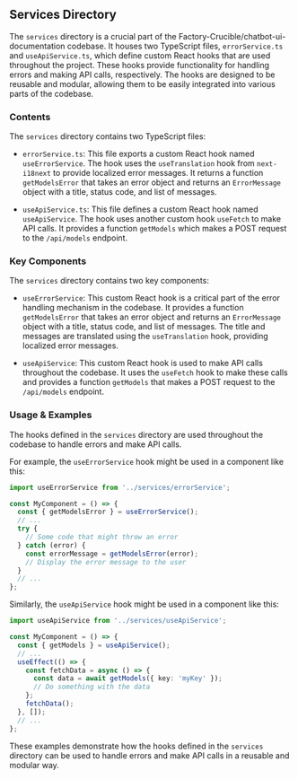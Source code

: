 
## Services Directory

The `services` directory is a crucial part of the Factory-Crucible/chatbot-ui-documentation codebase. It houses two TypeScript files, `errorService.ts` and `useApiService.ts`, which define custom React hooks that are used throughout the project. These hooks provide functionality for handling errors and making API calls, respectively. The hooks are designed to be reusable and modular, allowing them to be easily integrated into various parts of the codebase.

### Contents

The `services` directory contains two TypeScript files:

- `errorService.ts`: This file exports a custom React hook named `useErrorService`. The hook uses the `useTranslation` hook from `next-i18next` to provide localized error messages. It returns a function `getModelsError` that takes an error object and returns an `ErrorMessage` object with a title, status code, and list of messages.

- `useApiService.ts`: This file defines a custom React hook named `useApiService`. The hook uses another custom hook `useFetch` to make API calls. It provides a function `getModels` which makes a POST request to the `/api/models` endpoint.

### Key Components

The `services` directory contains two key components:

- `useErrorService`: This custom React hook is a critical part of the error handling mechanism in the codebase. It provides a function `getModelsError` that takes an error object and returns an `ErrorMessage` object with a title, status code, and list of messages. The title and messages are translated using the `useTranslation` hook, providing localized error messages.

- `useApiService`: This custom React hook is used to make API calls throughout the codebase. It uses the `useFetch` hook to make these calls and provides a function `getModels` that makes a POST request to the `/api/models` endpoint.

### Usage & Examples

The hooks defined in the `services` directory are used throughout the codebase to handle errors and make API calls.

For example, the `useErrorService` hook might be used in a component like this:

```typescript
import useErrorService from '../services/errorService';

const MyComponent = () => {
  const { getModelsError } = useErrorService();
  // ...
  try {
    // Some code that might throw an error
  } catch (error) {
    const errorMessage = getModelsError(error);
    // Display the error message to the user
  }
  // ...
};
```

Similarly, the `useApiService` hook might be used in a component like this:

```typescript
import useApiService from '../services/useApiService';

const MyComponent = () => {
  const { getModels } = useApiService();
  // ...
  useEffect(() => {
    const fetchData = async () => {
      const data = await getModels({ key: 'myKey' });
      // Do something with the data
    };
    fetchData();
  }, []);
  // ...
};
```

These examples demonstrate how the hooks defined in the `services` directory can be used to handle errors and make API calls in a reusable and modular way.
